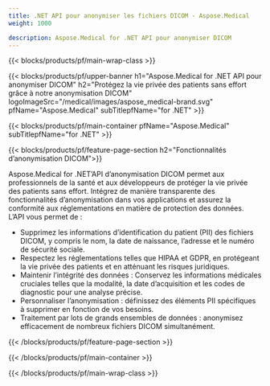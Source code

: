 ```yaml
---
title: .NET API pour anonymiser les fichiers DICOM - Aspose.Medical
weight: 1000

description: Aspose.Medical for .NET API pour anonymiser DICOM 
---
```


{{< blocks/products/pf/main-wrap-class >}}

{{< blocks/products/pf/upper-banner h1="Aspose.Medical for .NET API pour anonymiser DICOM" h2="Protégez la vie privée des patients sans effort grâce à notre anonymisation DICOM" logoImageSrc="/medical/images/aspose_medical-brand.svg" pfName="Aspose.Medical" subTitlepfName="for .NET" >}}

{{< blocks/products/pf/main-container pfName="Aspose.Medical" subTitlepfName="for .NET" >}}

{{< blocks/products/pf/feature-page-section h2="Fonctionnalités d’anonymisation DICOM">}}

<p>Aspose.Medical for .NET’API d’anonymisation DICOM permet aux professionnels de la santé et aux développeurs de protéger la vie privée des patients sans effort. Intégrez de manière transparente des fonctionnalités d’anonymisation dans vos applications et assurez la conformité aux réglementations en matière de protection des données. L’API vous permet de :</p>

<ul>
<li>Supprimez les informations d’identification du patient (PII) des fichiers DICOM, y compris le nom, la date de naissance, l’adresse et le numéro de sécurité sociale.</li>
<li>Respectez les réglementations telles que HIPAA et GDPR, en protégeant la vie privée des patients et en atténuant les risques juridiques.</li>
<li>Maintenir l’intégrité des données : Conservez les informations médicales cruciales telles que la modalité, la date d’acquisition et les codes de diagnostic pour une analyse précise.</li>
<li>Personnaliser l’anonymisation : définissez des éléments PII spécifiques à supprimer en fonction de vos besoins.</li>
<li>Traitement par lots de grands ensembles de données : anonymisez efficacement de nombreux fichiers DICOM simultanément.</li>
</ul>

{{< /blocks/products/pf/feature-page-section >}}

{{< /blocks/products/pf/main-container >}}

{{< /blocks/products/pf/main-wrap-class >}}
